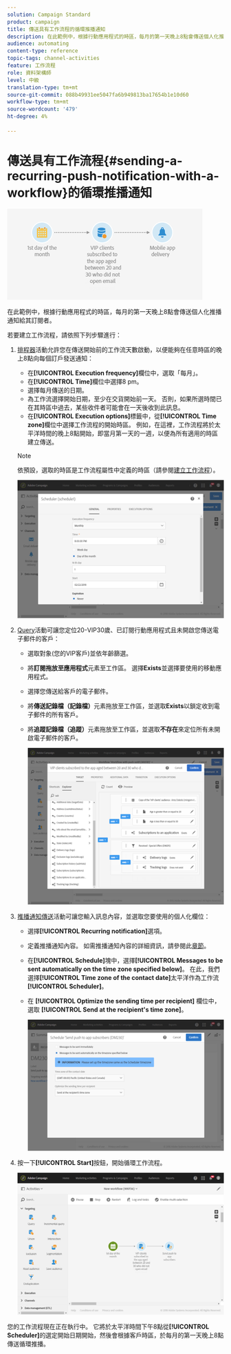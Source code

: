 ```yaml
---
solution: Campaign Standard
product: campaign
title: 傳送具有工作流程的循環推播通知
description: 在此範例中，根據行動應用程式的時區，每月的第一天晚上8點會傳送個人化推播通知給其訂閱者。
audience: automating
content-type: reference
topic-tags: channel-activities
feature: 工作流程
role: 資料架構師
level: 中級
translation-type: tm+mt
source-git-commit: 088b49931ee5047fa6b949813ba17654b1e10d60
workflow-type: tm+mt
source-wordcount: '479'
ht-degree: 4%

---
```



# 傳送具有工作流程{#sending-a-recurring-push-notification-with-a-workflow}的循環推播通知

![](assets/wkf_push_example_1.png)

在此範例中，根據行動應用程式的時區，每月的第一天晚上8點會傳送個人化推播通知給其訂閱者。

若要建立工作流程，請依照下列步驟進行：

1. [排程器](../../automating/using/scheduler.md)活動允許您在傳送開始前的工作流天數啟動，以便能夠在任意時區的晚上8點向每個訂戶發送通知：

   * 在&#x200B;**[!UICONTROL Execution frequency]**&#x200B;欄位中，選取「每月」。
   * 在&#x200B;**[!UICONTROL Time]**&#x200B;欄位中選擇8 pm。
   * 選擇每月傳送的日期。
   * 為工作流選擇開始日期，至少在交貨開始前一天。 否則，如果所選時間已在其時區中過去，某些收件者可能會在一天後收到此訊息。
   * 在&#x200B;**[!UICONTROL Execution options]**&#x200B;標籤中，從&#x200B;**[!UICONTROL Time zone]**&#x200B;欄位中選擇工作流程的開始時區。 例如，在這裡，工作流程將於太平洋時間的晚上8點開始，即當月第一天的一週，以便為所有適用的時區建立傳送。

   >[!NOTE]
   >
   >依預設，選取的時區是工作流程屬性中定義的時區（請參閱[建立工作流程](../../automating/using/building-a-workflow.md)）。

   ![](assets/wkf_push_example_5.png)

1. [Query](../../automating/using/query.md)活動可讓您定位20-VIP30歲、已訂閱行動應用程式且未開啟您傳送電子郵件的客戶：

   * 選取對象(您的VIP客戶)並依年齡篩選。
   * 將&#x200B;**訂閱拖放至應用程式**&#x200B;元素至工作區。 選擇&#x200B;**Exists**&#x200B;並選擇要使用的移動應用程式。
   * 選擇您傳送給客戶的電子郵件。
   * 將&#x200B;**傳送記錄檔（記錄檔）**&#x200B;元素拖放至工作區，並選取&#x200B;**Exists**&#x200B;以鎖定收到電子郵件的所有客戶。
   * 將&#x200B;**追蹤記錄檔（追蹤）**&#x200B;元素拖放至工作區，並選取&#x200B;**不存在**&#x200B;來定位所有未開啟電子郵件的客戶。

      ![](assets/wkf_push_example_2.png)

1. [推播通知傳送](../../automating/using/push-notification-delivery.md)活動可讓您輸入訊息內容，並選取您要使用的個人化欄位：

   * 選擇&#x200B;**[!UICONTROL Recurring notification]**&#x200B;選項。
   * 定義推播通知內容。 如需推播通知內容的詳細資訊，請參閱此[章節](../../channels/using/preparing-and-sending-a-push-notification.md)。
   * 在&#x200B;**[!UICONTROL Schedule]**&#x200B;塊中，選擇&#x200B;**[!UICONTROL Messages to be sent automatically on the time zone specified below]**。 在此，我們選擇&#x200B;**[!UICONTROL Time zone of the contact date]**&#x200B;太平洋作為工作流&#x200B;**[!UICONTROL Scheduler]**。
   * 在 **[!UICONTROL Optimize the sending time per recipient]** 欄位中，選取 **[!UICONTROL Send at the recipient's time zone]**。

      ![](assets/wkf_push_example_4.png)

1. 按一下&#x200B;**[!UICONTROL Start]**&#x200B;按鈕，開始循環工作流程。

   ![](assets/wkf_push_example_3.png)

您的工作流程現在正在執行中。 它將於太平洋時間下午8點從&#x200B;**[!UICONTROL Scheduler]**&#x200B;的選定開始日期開始，然後會根據客戶時區，於每月的第一天晚上8點傳送循環推播。
